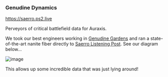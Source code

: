 ### Genudine Dynamics

https://saerro.ps2.live

Perveyors of critical battlefield data for Auraxis.

We took our best engineers working in [Genudine Gardens](https://planetside.fandom.com/wiki/Genudine_Gardens) and ran a state-of-the-art nanite fiber directly to [Saerro Listening Post](https://planetside.fandom.com/wiki/Saerro_Listening_Post). See our diagram below...

![image](https://user-images.githubusercontent.com/1581674/207148231-f3270e9d-934d-4b08-be00-a96d7774a6f2.png)

This allows up some incredible data that was just lying around! 
